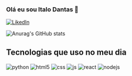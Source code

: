 ### Olá eu sou Italo Dantas 👋

[![LikedIn](https://img.shields.io/badge/LinkedIn-0077B5?style=for-the-badge&logo=linkedin&logoColor=white)](https://www.linkedin.com/in/italo-mdantas/)

![Anurag's GitHub stats](https://github-readme-stats.vercel.app/api?username=ItaloDantasDev&show_icons=true&theme=transparent)

## Tecnologias que uso no meu dia

<div style="display: inline_block">
  <img align="center" alt="python" 
  src=https://img.shields.io/badge/Python-14354C?style=for-the-badge&logo=python&logoColor=white/>
  <img align="center" alt="html5" src="https://img.shields.io/badge/HTML5-E34F26?style=for-the-badge&logo=html5&logoColor=white" />
  <img align="center" alt="css" src="https://img.shields.io/badge/CSS3-1572B6?style=for-the-badge&logo=css3&logoColor=white" />
  <img align="center" alt="js" src="https://img.shields.io/badge/JavaScript-F7DF1E?style=for-the-badge&logo=javascript&logoColor=black" />
  <img align="center" alt="react" src="https://img.shields.io/badge/React-20232A?style=for-the-badge&logo=react&logoColor=61DAFB" />
  <img align="center" alt="nodejs" src="https://img.shields.io/badge/Node.js-43853D?style=for-the-badge&logo=node.js&logoColor=white" />
</div><br/>
